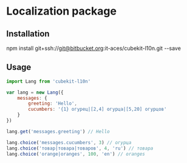 # Localization package

## Installation

npm install git+ssh://git@bitbucket.org:it-aces/cubekit-l10n.git --save

## Usage

```javascript
import Lang from 'cubekit-l10n'

var lang = new Lang({
    messages: {
        greeting: 'Hello',
        cucumbers: '{1} огурец|[2,4] огурца|[5,20] огурцов'
    }
})

lang.get('messages.greeting') // Hello

lang.choice('messages.cucumbers', 3) // огурца
lang.choice('товар|товара|товаров', 4, 'ru') // товара
lang.choice('orange|oranges', 100, 'en') // oranges
```
